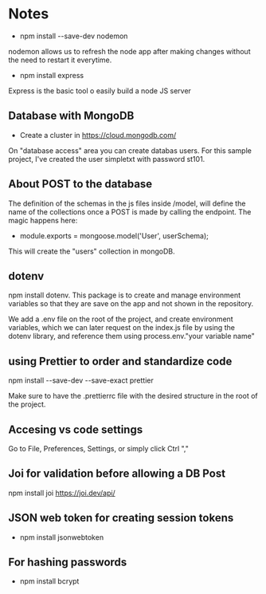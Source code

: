 # Notes

- npm install --save-dev nodemon

nodemon allows us to refresh the node app after making changes without the need to restart it everytime.

- npm install express

Express is the basic tool o easily build a node JS server

## Database with MongoDB

- Create a cluster in https://cloud.mongodb.com/

On "database access" area you can create databas users. For this sample project, I've created the user simpletxt with password st101.

## About POST to the database

The definition of the schemas in the js files inside /model, will define the name of the collections once a POST is made by calling the endpoint. The magic happens here:

 * module.exports = mongoose.model('User', userSchema);

 This will create the "users" collection in mongoDB.

## dotenv

npm install dotenv. This package is to create and manage environment variables so that they are save on the app and not shown in the repository.

We add a .env file on the root of the project, and create environment variables, which we can later request on the index.js file by using the dotenv library, and reference them using process.env."your variable name"

## using Prettier to order and standardize code

npm install --save-dev --save-exact prettier 

Make sure to have the .prettierrc file with the desired structure in the root of the project.

## Accesing vs code settings

Go to File, Preferences, Settings, or simply click Ctrl ","

## Joi for validation before allowing a DB Post

npm install joi
https://joi.dev/api/

## JSON web token for creating session tokens

 * npm install jsonwebtoken

## For hashing passwords

 * npm install bcrypt



